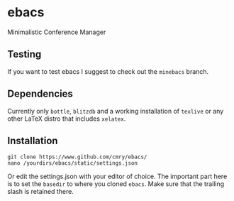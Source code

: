 # ebacs
Minimalistic Conference Manager

## Testing

If you want to test ebacs I suggest to check out the `minebacs` branch.

## Dependencies

Currently only `bottle`, `blitzdb` and a working installation of `texlive` or any other LaTeX distro that includes `xelatex`.

## Installation

```
git clone https://www.github.com/cmry/ebacs/
nano /yourdirs/ebacs/static/settings.json
```

Or edit the settings.json with your editor of choice. The important part here is to set the `basedir` to where you cloned `ebacs`. Make sure that the trailing slash is retained there.
